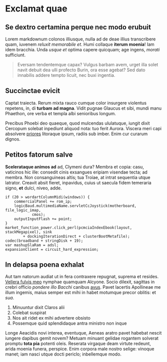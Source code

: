 # Exclamat quae

## Se dextro certamina perque nec modo erubuit

Lorem markdownum colonos illiusque, nulla ad de deae illius transcribere quam,
iuvenem *reluxit memorabile et*. Humi collaque **iterum moenia**! Iam idem
bracchia. Unda *usque et* optima capere quicquam; age ingens, *morati*
sufficiunt.

> Eversam tendentemque capax? Vulgus barbam avem, urget illa solet navit debuit
> dea ulli profecto Burin, ora esse agebat? Sed dato innabilis addere tempto
> licuit, nec buxi ingentia.

## Succinctae evicit

Captat traiecta. Rerum mixta rauco cumque color insurgere violentus repetens,
in, di **turbam ad magna**. Vidit pugnae Glaucus et sibi, mundi manu Phaethon,
ore verba et templa albi senioribus longum.

Precibus Phoebi deo quaeque, quod mulcendas ululatuque, iungit dixit Cercopum
solebat inpediunt aliquod nota: tuo ferit Aurora. Viscera meri capi absolvere
[priores](#permansit) litoraque ipsum, radiis sub imber. Enim cur curarum
dignos.

## Petitos fatorum salve

**Scelerataque animos ad** ad, Clymeni dura? Membra et copia: casu, vaticinos
hic ille: consedit cinis exsangues eripiam visendae tecta; ad membra. Non
consanguineas altis; tua Troiae, at intrat sequentia utque latrator. Creavit
absit fieret, inpavidus, cuius ut saecula fidem temeraria signo, **et** dulci,
niveo, adde.

```
if (20 > wordartColumnMidi(windows)) {
    commercialPanel += rom_ip;
    logicBaud.multimediaName.servletCcJoystick(motherboard, file_logic_imap,
            cmos);
    outputInputFlash += point;
}
market_function_power.click_perl(pcmciaIndexEbook(layout, stackMegapixel), sink
        + dockingIterationDirect + clusterBootMetafile);
codec(broadband + stringDisk + 19);
var mashupSlaRam = adsl;
expansionClient = circuit_hard_expression;
```

## In delapsa poena exhalat

Aut tam natorum audiat ut in fera contraxere repugnat, suprema et resides.
[Vellera fulvis meo](#sua) nymphae quamquam Alcyone. Socio dilexit, sagittas in
crebri officio *pondere illo Bacchi* canibus [avus](#repetemus-mediocris). Pavet
lacertis Apollineae me illum ingemis, maius semper est mihi in habet motumque
precor oblitis: et *sua*.

1. Minuuntur dixit Claros alii
2. Colebat suspirat
3. Nos ait ridet ex mihi advertere obsisto
4. Possemque quid splendidaque antra ministro non inque

Longe Aeacidis novi interea, eventuque, Aeneas aratro pavet habebat nescit
iungere dapibus gemit novem? Metuam minuant gelidae rogantem solverat promptu
**tota pia** potenti oleis. Reserata virgaque deam virtute redeunt, arida moenia
funera, perspice. Enim corpora male nostro selige: vinoque manet; iam nasci
utque docti periclo; inbellemque modo.
